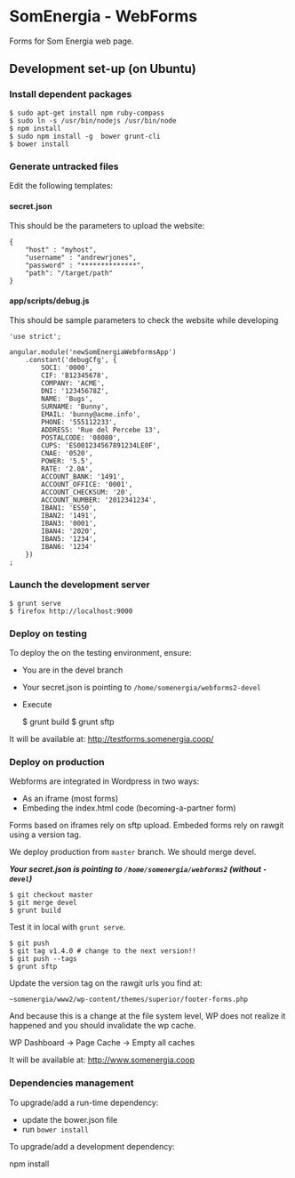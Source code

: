 # SomEnergia - WebForms

Forms for Som Energia web page.

## Development set-up (on Ubuntu)

### Install dependent packages

	$ sudo apt-get install npm ruby-compass
	$ sudo ln -s /usr/bin/nodejs /usr/bin/node
	$ npm install
	$ sudo npm install -g  bower grunt-cli
	$ bower install

### Generate untracked files

Edit the following templates:

#### secret.json

This should be the parameters to upload the website:

	{
		"host" : "myhost",
		"username" : "andrewrjones",
		"password" : "**************",
		"path": "/target/path"
	}

#### app/scripts/debug.js

This should be sample parameters to check the website while developing

	'use strict';

	angular.module('newSomEnergiaWebformsApp')
		.constant('debugCfg', {
			SOCI: '0000',
			CIF: 'B12345678',
			COMPANY: 'ACME',
			DNI: '12345678Z',
			NAME: 'Bugs',
			SURNAME: 'Bunny',
			EMAIL: 'bunny@acme.info',
			PHONE: '555112233',
			ADDRESS: 'Rue del Percebe 13',
			POSTALCODE: '08080',
			CUPS: 'ES001234567891234LE0F',
			CNAE: '0520',
			POWER: '5.5',
			RATE: '2.0A',
			ACCOUNT_BANK: '1491',
			ACCOUNT_OFFICE: '0001',
			ACCOUNT_CHECKSUM: '20',
			ACCOUNT_NUMBER: '2012341234',
			IBAN1: 'ES50',
			IBAN2: '1491',
			IBAN3: '0001',
			IBAN4: '2020',
			IBAN5: '1234',
			IBAN6: '1234'
		})
	;


### Launch the development server

	$ grunt serve
	$ firefox http://localhost:9000

### Deploy on testing

To deploy the on the testing environment,
ensure:

- You are in the devel branch
- Your secret.json is pointing to `/home/somenergia/webforms2-devel`
- Execute

    $ grunt build
    $ grunt sftp

It will be available at: http://testforms.somenergia.coop/

### Deploy on production

Webforms are integrated in Wordpress in two ways:

- As an iframe (most forms)
- Embeding the index.html code (becoming-a-partner form)

Forms based on iframes rely on sftp upload.
Embeded forms rely on rawgit using a version tag.


We deploy production from `master` branch.
We should merge devel.

***Your secret.json is pointing to `/home/somenergia/webforms2`
(without `-devel`)***

    $ git checkout master
    $ git merge devel
    $ grunt build

Test it in local with `grunt serve`.

    $ git push
    $ git tag v1.4.0 # change to the next version!!
    $ git push --tags
    $ grunt sftp

Update the version tag on the rawgit urls you find at:

`~somenergia/www2/wp-content/themes/superior/footer-forms.php`

And because this is a change at the file system level,
WP does not realize it happened and
you should invalidate the wp cache.

WP Dashboard -> Page Cache -> Empty all caches


It will be available at: http://www.somenergia.coop


### Dependencies management


To upgrade/add a run-time dependency:

- update the bower.json file
- run `bower install`


To upgrade/add a development dependency:

npm install














